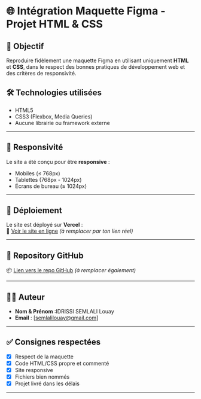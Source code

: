 # 🌐 Intégration Maquette Figma - Projet HTML & CSS

## 🎯 Objectif
Reproduire fidèlement une maquette Figma en utilisant uniquement **HTML** et **CSS**, dans le respect des bonnes pratiques de développement web et des critères de responsivité.



## 🛠️ Technologies utilisées
- HTML5
- CSS3 (Flexbox, Media Queries)
- Aucune librairie ou framework externe

---



## 📱 Responsivité
Le site a été conçu pour être **responsive** :
- Mobiles (≤ 768px)
- Tablettes (768px - 1024px)
- Écrans de bureau (≥ 1024px)

---

## 🚀 Déploiement
Le site est déployé sur **Vercel** :  
🔗 [Voir le site en ligne](https://ton-lien-vercel.vercel.app) *(à remplacer par ton lien réel)*

---

## 🔗 Repository GitHub
📦 [Lien vers le repo GitHub](https://github.com/ton-username/nom-du-projet) *(à remplacer également)*

---

## 👨‍💻 Auteur
- **Nom & Prénom** :IDRISSI SEMLALI Louay
- **Email** : [semlalilouay@gmail.com]

---

## ✅ Consignes respectées
- [x] Respect de la maquette
- [x] Code HTML/CSS propre et commenté
- [x] Site responsive
- [x] Fichiers bien nommés
- [x] Projet livré dans les délais

---




